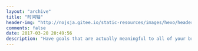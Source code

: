 ```yaml
---
layout: "archive"
title: "时间轴"
header-img: "http://nojsja.gitee.io/static-resources/images/hexo/header_img/archive-bg.jpg"
comments: false
date: 2017-03-20 20:49:56
description: "Have goals that are actually meaningful to all of your brain, not just a piece, and immerse yourself in whatever it is you do."
---
```

